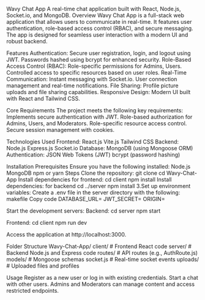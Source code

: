 Wavy Chat App
A real-time chat application built with React, Node.js, Socket.io, and MongoDB.
Overview
Wavy Chat App is a full-stack web application that allows users to communicate in real-time. It features user authentication, role-based access control (RBAC), and secure messaging. The app is designed for seamless user interaction with a modern UI and robust backend.

Features
Authentication:
Secure user registration, login, and logout using JWT.
Passwords hashed using bcrypt for enhanced security.
Role-Based Access Control (RBAC):
Role-specific permissions for Admins, Users.
Controlled access to specific resources based on user roles.
Real-Time Communication:
Instant messaging with Socket.io.
User connection management and real-time notifications.
File Sharing:
Profile picture uploads and file sharing capabilities.
Responsive Design:
Modern UI built with React and Tailwind CSS.

Core Requirements
The project meets the following key requirements:
Implements secure authentication with JWT.
Role-based authorization for Admins, Users, and Moderators.
Role-specific resource access control.
Secure session management with cookies.

Technologies Used
Frontend:
React.js
Vite.js
Tailwind CSS
Backend:
Node.js
Express.js
Socket.io
Database:
MongoDB (using Mongoose ORM)
Authentication:
JSON Web Tokens (JWT)
bcrypt (password hashing)

Installation
Prerequisites
Ensure you have the following installed:
Node.js
MongoDB
npm or yarn
Steps
Clone the repository:
git clone <repository-url>
cd Wavy-Chat-App
Install dependencies for frontend:
cd client
npm install
Install dependencies: for backend
cd ../server
npm install
3.Set up environment variables:
Create a .env file in the server directory with the following:
makefile
Copy code
DATABASE_URL=<your-mongo-db-url>
JWT_SECRET=<your-jwt-secret>
ORIGIN=<frontend-url>


Start the development servers:
Backend:
cd server
npm start


Frontend:
cd client
npm run dev


Access the application at http://localhost:3000.

Folder Structure
Wavy-Chat-App/
  client/       # Frontend React code
  server/       # Backend Node.js and Express code
  routes/       # API routes (e.g., AuthRoute.js)
  models/       # Mongoose schemas
  socket.js     # Real-time socket events
  uploads/      # Uploaded files and profiles


Usage
Register as a new user or log in with existing credentials.
Start a chat with other users.
Admins and Moderators can manage content and access restricted endpoints.

